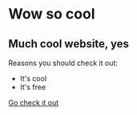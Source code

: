 # Wow so cool

## Much cool website, yes

Reasons you should check it out:
- It's cool
- It's free

[Go check it out](Anypogers.github.io/wowsocool/)
